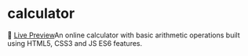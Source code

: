 # calculator
👋 [Live Preview](https://riahamhari.github.io/calculator/)An online calculator with basic arithmetic operations built using HTML5, CSS3 and JS ES6 features.
